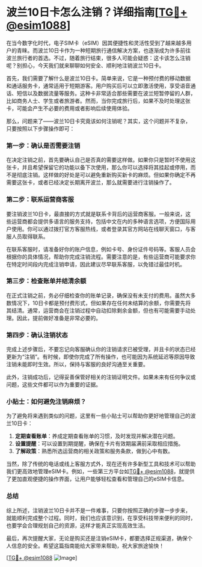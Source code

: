 # 波兰10日卡怎么注销？详细指南[[TG💪+ @esim1088](https://t.me/s/esim1088)]

在当今数字化时代，电子SIM卡（eSIM）因其便捷性和灵活性受到了越来越多用户的青睐。而波兰10日卡作为一种短期旅行通信解决方案，也逐渐成为许多前往波兰旅行者的首选。不过，随着旅行结束，很多人可能会疑惑：这卡该怎么注销呢？别担心，今天我们就来聊聊如何安全、顺利地注销波兰10日卡。

首先，我们需要了解什么是波兰10日卡。简单来说，它是一种预付费的移动数据和通话服务卡，通常适用于短期游客。用户购买后可以立即激活使用，享受语音通话、短信以及数据流量等服务。这种卡非常适合那些需要在波兰短暂停留的人群，比如商务人士、学生或者旅游者。然而，当你完成旅行后，如果不及时处理这张卡，可能会产生不必要的费用或者影响后续使用体验。

那么，问题来了——波兰10日卡究竟该如何注销呢？其实，这个问题并不复杂，只要按照以下步骤操作即可：

### 第一步：确认是否需要注销

在决定注销之前，首先要确认自己是否真的需要这样做。如果你只是暂时不使用这张卡，并且希望保留它的功能以备下次使用，那么你可以选择将其挂起或停用，而不是彻底注销。这样做的好处是可以避免重新购买新卡的麻烦。但如果你确定不再需要这张卡，或者已经决定长期离开波兰，那么就需要进行注销操作了。

### 第二步：联系运营商客服

要注销波兰10日卡，最直接的方式就是联系卡背后的运营商客服。一般来说，这些运营商都会提供多语言的服务支持，包括中文在内的多种语言选项，方便国际用户使用。你可以通过拨打官方客服热线，或者登录其官方网站在线聊天窗口，与客服人员取得联系。

在联系客服时，请准备好你的账户信息，例如卡号、身份证件号码等。客服人员会根据你的具体情况，帮助你完成注销流程。需要注意的是，有些运营商可能要求你在特定时间段内完成注销申请，因此建议尽早联系客服，以免错过最佳时机。

### 第三步：检查账单并结清余额

在正式注销之前，务必仔细检查你的账单记录，确保没有未支付的费用。虽然大多数情况下，10日卡都是预付费形式，但如果存在任何未结算的余额，你需要先将其结清。通常，运营商会在注销过程中自动扣除剩余金额，但也有可能需要手动处理。因此，提前做好准备是非常必要的。

### 第四步：确认注销状态

完成上述步骤后，不要忘记向客服确认你的注销请求已被受理，并且卡的状态已经更新为“注销”。有时候，即使你完成了所有操作，也可能因为系统延迟等原因导致注销未能即时生效。所以，保持与客服的良好沟通至关重要。

此外，注销成功后，记得妥善保管好相关的注销证明文件。如果未来有任何争议或问题，这些文件都可以作为重要的证据。

### 小贴士：如何避免注销麻烦？

为了避免将来遇到类似的问题，这里有一些小贴士可以帮助你更好地管理自己的波兰10日卡：

1. **定期查看账单**：养成定期查看账单的习惯，及时发现并解决潜在问题。
2. **设置提醒**：可以设置到期提醒，确保在卡片有效期届满前采取相应措施。
3. **了解政策**：熟悉所选运营商的相关政策和服务条款，做到心中有数。

当然，除了传统的电话或线上客服方式外，现在还有许多新型工具和技术可以帮助我们更高效地管理eSIM卡。例如，一些第三方平台如[TG💪+ @esim1088](https://t.me/s/esim1088)，就提供了更加直观便捷的操作界面，让用户能够轻松查看和管理自己的eSIM卡信息。

### 总结

综上所述，注销波兰10日卡并不是一件难事，只要你按照正确的步骤一步步来，就能顺利完成整个过程。同时，我们也应该意识到，在享受科技带来便利的同时，也要学会合理规划自己的资源，这样才能真正实现高效生活。

最后，再次提醒大家，无论是购买还是注销eSIM卡，都要选择正规渠道，确保个人信息的安全。希望这篇指南能给大家带来帮助，祝大家旅途愉快！

[[TG💪+ @esim1088](https://t.me/s/esim1088) ![Image](https://i.postimg.cc/4NQfJmqS/Snipaste-2025-05-13-00-14-12.png)]